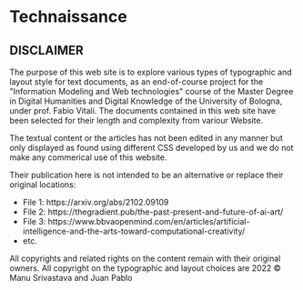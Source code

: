 # Technaissance

## DISCLAIMER
The purpose of this web site is to explore various types of typographic and
layout style for text documents, as an end-of-course project for the "Information
Modeling and Web technologies" course of the Master Degree in Digital Humanities
and Digital Knowledge of the University of Bologna, under prof. Fabio Vitali.
The documents contained in this web site have been selected for their length and
complexity from variour Website. 

The textual content or the articles has not been edited in any manner but only displayed 
as found using different CSS developed by us and we do not make any commerical use of this website.

Their publication here is not intended to be an alternative or
replace their original locations:
<ul>
<li> File 1: https://arxiv.org/abs/2102.09109
<li> File 2: https://thegradient.pub/the-past-present-and-future-of-ai-art/
<li> File 3: https://www.bbvaopenmind.com/en/articles/artificial-intelligence-and-the-arts-toward-computational-creativity/
<li> etc.
</ul>
All copyrights and related rights on the content remain with their original owners.
All copyright on the typographic and layout choices are 2022 © Manu Srivastava and Juan Pablo
